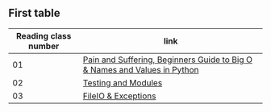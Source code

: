 ## First table

|Reading class number|link|
|----|----|
| 01 | [Pain and Suffering, Beginners Guide to Big O & Names and Values in Python](401reads/read01.md)|
| 02 | [Testing and Modules](401reads/read02.md) |
| 03 | [FileIO & Exceptions](401reads/read03.md)|

